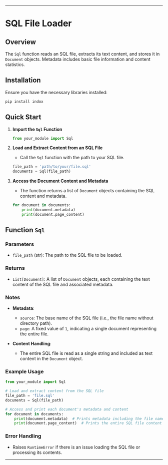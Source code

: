 
---

# SQL File Loader

## Overview

The `Sql` function reads an SQL file, extracts its text content, and stores it in `Document` objects. Metadata includes basic file information and content statistics.

## Installation

Ensure you have the necessary libraries installed:

```bash
pip install indox
```

## Quick Start

1. **Import the `Sql` Function**

   ```python
   from your_module import Sql
   ```

2. **Load and Extract Content from an SQL File**

   - Call the `Sql` function with the path to your SQL file.

   ```python
   file_path = 'path/to/your/file.sql'
   documents = Sql(file_path)
   ```

3. **Access the Document Content and Metadata**

   - The function returns a list of `Document` objects containing the SQL content and metadata.

   ```python
   for document in documents:
       print(document.metadata)
       print(document.page_content)
   ```

## Function `Sql`

### Parameters

- `file_path` (str): The path to the SQL file to be loaded.

### Returns

- `List[Document]`: A list of `Document` objects, each containing the text content of the SQL file and associated metadata.

### Notes

- **Metadata**:
  - `source`: The base name of the SQL file (i.e., the file name without directory path).
  - `page`: A fixed value of `1`, indicating a single document representing the entire file.

- **Content Handling**:
  - The entire SQL file is read as a single string and included as text content in the `Document` object.

### Example Usage

```python
from your_module import Sql

# Load and extract content from the SQL file
file_path = 'file.sql'
documents = Sql(file_path)

# Access and print each document's metadata and content
for document in documents:
    print(document.metadata)  # Prints metadata including the file name
    print(document.page_content)  # Prints the entire SQL file content
```

### Error Handling

- Raises `RuntimeError` if there is an issue loading the SQL file or processing its contents.

---

